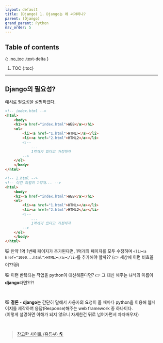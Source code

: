 ```yaml
---
layout: default
title: (Django) 1. Django는 왜 써야하나?
parent: (Django)
grand_parent: Python
nav_order: 5
---
```


## Table of contents
{: .no_toc .text-delta }

1. TOC
{:toc}

---

## Django의 필요성?

예시로 필요성을 설명하겠다.

```html
<!-- index.html -->
<html>
	<body>
	<h1><a href="index.html">WEB</a></h1>
	<ol>
		<li><a href="1.html">HTML></a></li>
		<li><a href="2.html">HTML2</a></li>
        <!-- 
            ...
            1억개가 있다고 가정하자 
        -->
	</ol>
	</body>
</html>
```

```html
<!-- 1.html -->
<!-- 이런 파일이 1억개... -->
<html>
	<body>
	<h1><a href="index.html">WEB</a></h1>
	<ol>
		<li><a href="1.html">HTML></a></li>
		<li><a href="2.html">HTML2</a></li>
        <!-- 
            ...
            1억개가 있다고 가정하자 
        -->
	</ol>
	</body>
</html>
```

😺 만약 1억 1번째 페이지가 추가된다면, 1억개의 페이지를 모두 수정하며 `<li><a href="1000...html">HTML></a></li>`를 추가해야 할까?? (👉 세상에 이런 비효율이??😿)

😺 이런 반복되는 작업을 python이 대신해준다면? 👉 그 대신 해주는 녀석의 이름이 **django**라면?!?!

<br>

😸 **결론** - **django**는 간단히 말해서 사용자의 요청이 올 때마다 python을 이용해 웹페이지를 제작하여 응답(Response)해주는 web framework 중 하나이다.<br>
(이렇게 설명하면 이해가 되지 않으니 자세한건 뒤로 넘어가면서 차차배우자)

<br>

> [참고한 사이트 (유튜부) 🌎](https://www.youtube.com/watch?v=pbKhn2ten9I)